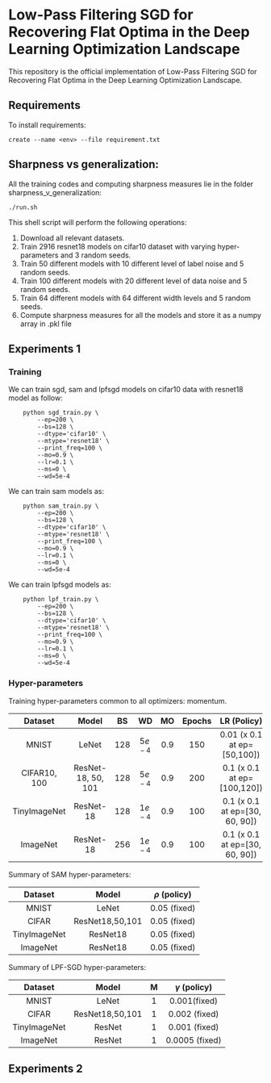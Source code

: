 # Low-Pass Filtering SGD for Recovering Flat Optima in the Deep Learning Optimization Landscape

This repository is the official implementation of Low-Pass Filtering SGD for Recovering Flat Optima in the Deep Learning Optimization Landscape. 


## Requirements

To install requirements:

```setup
create --name <env> --file requirement.txt
```


## Sharpness vs generalization:

All the training codes and computing sharpness measures lie in the folder sharpness_v_generalization:

```train
./run.sh
```

This shell script will perform the following operations:
1. Download all relevant datasets.
2. Train 2916 resnet18 models on cifar10 dataset with varying hyper-parameters and 3 random seeds.
3. Train 50 different models with 10 different level of label noise and 5 random seeds.
4. Train 100 different models with 20 different level of data noise and 5 random seeds.
5. Train 64 different models with 64 different width levels and 5 random seeds.
6. Compute sharpness measures for all the models and store it as a numpy array in .pkl file 


## Experiments 1

### Training
We can train sgd, sam and lpfsgd models on cifar10 data with resnet18 model as follow:

```
	python sgd_train.py \
		--ep=200 \
		--bs=128 \
		--dtype='cifar10' \
		--mtype='resnet18' \
		--print_freq=100 \
		--mo=0.9 \
		--lr=0.1 \
		--ms=0 \
		--wd=5e-4
```

We can train sam models as:

```
	python sam_train.py \
		--ep=200 \
		--bs=128 \
		--dtype='cifar10' \
		--mtype='resnet18' \
		--print_freq=100 \
		--mo=0.9 \
		--lr=0.1 \
		--ms=0 \
		--wd=5e-4
```

We can train lpfsgd models as:

```
	python lpf_train.py \
		--ep=200 \
		--bs=128 \
		--dtype='cifar10' \
		--mtype='resnet18' \
		--print_freq=100 \
		--mo=0.9 \
		--lr=0.1 \
		--ms=0 \
		--wd=5e-4
```

### Hyper-parameters

<div id="tab:exp1_1">
Training hyper-parameters common to all optimizers:
momentum.

|   Dataset    |       Model        | BS  |         WD          | MO  | Epochs |           LR (Policy)            |
|:------------:|:------------------:|:---:|:-------------------:|:---:|:------:|:--------------------------------:|
|    MNIST     |       LeNet        | 128 | 5*e*<sup> − 4</sup> | 0.9 |  150   |  0.01 (x 0.1 at ep=\[50,100\])   |
| CIFAR10, 100 | ResNet-18, 50, 101 | 128 | 5*e*<sup> − 4</sup> | 0.9 |  200   |  0.1 (x 0.1 at ep=\[100,120\])   |
| TinyImageNet |     ResNet-18      | 128 | 1*e*<sup> − 4</sup> | 0.9 |  100   | 0.1 (x 0.1 at ep=\[30, 60, 90\]) |
|   ImageNet   |     ResNet-18      | 256 | 1*e*<sup> − 4</sup> | 0.9 |  100   | 0.1 (x 0.1 at ep=\[30, 60, 90\]) |


</div>

<div id="tab:exp1_2">
Summary of SAM hyper-parameters:

|   Dataset    |      Model      | *ρ* (policy) |
|:------------:|:---------------:|:------------:|
|    MNIST     |      LeNet      | 0.05 (fixed) |
|    CIFAR     | ResNet18,50,101 | 0.05 (fixed) |
| TinyImageNet |    ResNet18     | 0.05 (fixed) |
|   ImageNet   |    ResNet18     | 0.05 (fixed) |


</div>

<div id="tab:exp1_4">

Summary of LPF-SGD hyper-parameters:

|   Dataset    |      Model      |  M  |  *γ* (policy)  |
|:------------:|:---------------:|:---:|:--------------:|
|    MNIST     |      LeNet      |  1  |  0.001(fixed)  |
|    CIFAR     | ResNet18,50,101 |  1  | 0.002 (fixed)  |
| TinyImageNet |     ResNet      |  1  | 0.001 (fixed)  |
|   ImageNet   |     ResNet      |  1  | 0.0005 (fixed) |


</div>

## Experiments 2


